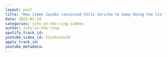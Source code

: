 ```yaml
---
layout: post
title: "How Jimmy Jacobs convinced Chris Jericho to keep doing the list of Jericho all the time"
date: 2023-02-24
categories: jofo-in-the-ring videos
author: jofo-in-the-ring
spotify_track_id: 
youtube_video_id: 5Iyshrunu18
apple_track_id: 
youtube_metadata: 
---
```

